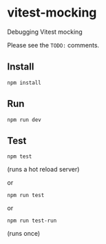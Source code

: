 # vitest-mocking
Debugging Vitest mocking

Please see the `TODO:` comments.

## Install

```shell
npm install
```

## Run

```shell
npm run dev
```

## Test

```shell
npm test
```
(runs a hot reload server)

or

```shell
npm run test
```

or

```shell
npm run test-run
```
(runs once)